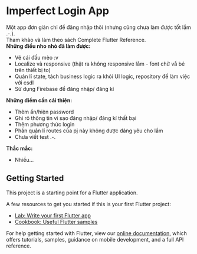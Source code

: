 # Imperfect Login App

Một app đơn giản chỉ để đăng nhập thôi (nhưng cũng chưa làm được tốt lắm .-.).  
Tham khảo và làm theo sách Complete Flutter Reference.  
**Những điều nho nhỏ đã làm được:**  
- Vẽ cái đầu mèo :v
- Localize và responsive
(thật ra không responsive lắm - font chữ vẫ bé trên thiết bị to)
- Quản lí state, tách business logic ra khỏi UI logic, repository để làm việc với csdl
- Sử dụng Firebase để đăng nhập/ đăng kí

**Những điểm cần cải thiện:**  
- Thêm ẩn/hiện password
- Ghi rõ thông tin vì sao đăng nhập/ đăng kí thất bại
- Thêm phương thức login
- Phần quản lí routes của pj này không được đáng yêu cho lắm
- Chưa viết test .-.

**Thắc mắc:**
- Nhiều...

## Getting Started

This project is a starting point for a Flutter application.

A few resources to get you started if this is your first Flutter project:

- [Lab: Write your first Flutter app](https://flutter.dev/docs/get-started/codelab)
- [Cookbook: Useful Flutter samples](https://flutter.dev/docs/cookbook)

For help getting started with Flutter, view our
[online documentation](https://flutter.dev/docs), which offers tutorials,
samples, guidance on mobile development, and a full API reference.
